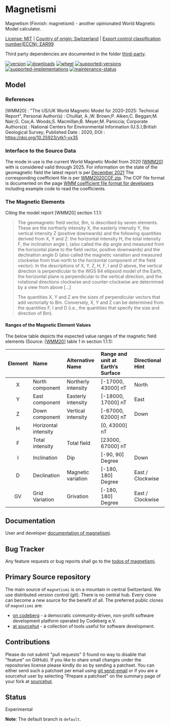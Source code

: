 # Magnetismi

Magnetism (Finnish: magnetismi) - another opinionated World Magnetic Model calculator.

[License: MIT](https://git.sr.ht/~sthagen/magnetismi/tree/default/item/LICENSE) | 
[Country of origin: Switzerland](https://git.sr.ht/~sthagen/magnetismi/tree/default/item/COUNTRY-OF-ORIGIN) | 
[Export control classification number(ECCN): EAR99](https://git.sr.ht/~sthagen/magnetismi/tree/default/item/EXPORT-CONTROL-CLASSIFICATION-NUMBER)

Third party dependencies are documented in the folder [third-party](docs/third-party/README.md).

[![version](https://img.shields.io/pypi/v/magnetismi.svg?style=flat)](https://pypi.python.org/pypi/magnetismi/)
[![downloads](https://static.pepy.tech/badge/magnetismi/month)](https://pepy.tech/project/magnetismi)
[![wheel](https://img.shields.io/pypi/wheel/magnetismi.svg?style=flat)](https://pypi.python.org/pypi/magnetismi/)
[![supported-versions](https://img.shields.io/pypi/pyversions/magnetismi.svg?style=flat)](https://pypi.python.org/pypi/magnetismi/)
[![supported-implementations](https://img.shields.io/pypi/implementation/magnetismi.svg?style=flat)](https://pypi.python.org/pypi/magnetismi/)
[![maintenance-status](https://img.shields.io/github/commit-activity/y/sthagen/magnetismi.svg?style=flat)](https://git.sr.ht/~sthagen/magnetismi/log)

## Model

### References 

\[WMM20]
:    "The US/UK World Magnetic Model for 2020-2025: Technical Report", Personal Author(s) : Chulliat, A.;W. Brown;P. Alken;C. Beggan;M. Nair;G. Cox;A. Woods;S. Macmillan;B. Meyer;M. Paniccia; 
Corporate Authors(s) : National Centers for Environmental Information (U.S.);British Geological Survey; Published Date : 2020, DOI : https://doi.org/10.25923/ytk1-yx35

### Interface to the Source Data

The mode in use is the current World Magnetic Model from 2020 \[[WMM20](https://www.ngdc.noaa.gov/geomag/WMM/data/WMM2020/WMM2020_Report.pdf)\] with is considered valid through 2025. 
For information on the state of the geomagnetic field the latest report is per [December 2021](https://www.ngdc.noaa.gov/geomag/WMM/data/WMMReports/WMM_Annual_Report_2021.pdf)
The corresponding coefficient file is per [WMM2020COF.zip](https://www.ngdc.noaa.gov/geomag/WMM/soft.shtml#).
The COF file format is documented on the page [WMM coefficient file format for developers](https://www.ngdc.noaa.gov/geomag/WMM/wmmformat.shtml) including example code to read the coefficients. 

### The Magnetic Elements

Citing the model report \[WMM20] section 1.1.1:
>The geomagnetic field vector, Bm, is described by seven elements. These are the northerly intensity X, the easterly intensity Y, the vertical intensity Z (positive downwards) and the following quantities derived from X, Y and Z: the horizontal intensity H, the total intensity F, the inclination angle I, (also called the dip angle and measured from the horizontal plane to the field vector, positive downwards) and the declination angle D (also called the magnetic variation and measured clockwise from true north to the horizontal component of the field vector). In the descriptions of X, Y, Z, H, F, I and D above, the vertical direction is perpendicular to the WGS 84 ellipsoid model of the Earth, the horizontal plane is perpendicular to the vertical direction, and the rotational directions clockwise and counter-clockwise are determined by a view from above \[...]
>
>The quantities X, Y and Z are the sizes of perpendicular vectors that add vectorially to Bm. Conversely, X, Y and Z can be determined from the quantities F, I and D (i.e., the quantities that specify the size and direction of Bm).

#### Ranges of the Magnetic Element Values

The below table depicts the expected value ranges of the magnetic field elements (Source: \[[WMM20](https://www.ngdc.noaa.gov/geomag/WMM/data/WMM2020/WMM2020_Report.pdf)\] table 1 in section 1.1.1):

| Element | Name                 | Alternative Name    | Range and unit at Earth’s Surface | Directional Hint |
|:-------:|:-------------------- |:------------------- |:--------------------------------- |:---------------- |
|    X    | North component      | Northerly intensity | \[-17000, 43000\] nT              | North            |
|    Y    | East component       | Easterly intensity  | \[-18000, 17000\] nT              | East             |
|    Z    | Down component       | Vertical intensity  | \[-67000, 62000\] nT              | Down             |
|    H    | Horizontal intensity |                     | \[0, 43000\] nT                   |                  |
|    F    | Total intensity      | Total field         | \[23000, 67000\] nT               |                  |
|    I    | Inclination          | Dip                 | \[-90, 90\] Degree                | Down             |
|    D    | Declination          | Magnetic variation  | \[-180, 180\] Degree              | East / Clockwise |
|    GV   | Grid Variation       | Grivation           | \[-180, 180\] Degree              | East / Clockwise |

## Documentation

User and developer [documentation of magnetismi](https://codes.dilettant.life/docs/magnetismi).

## Bug Tracker

Any feature requests or bug reports shall go to the [todos of magnetismi](https://todo.sr.ht/~sthagen/magnetismi).

## Primary Source repository

The main source of `magnetismi` is on a mountain in central Switzerland.
We use distributed version control (git).
There is no central hub.
Every clone can become a new source for the benefit of all.
The preferred public clones of `magnetismi` are:

* [on codeberg](https://codeberg.org/sthagen/magnetismi) - a democratic community-driven, non-profit software development platform operated by Codeberg e.V.
* [at sourcehut](https://git.sr.ht/~sthagen/magnetismi) - a collection of tools useful for software development.

## Contributions

Please do not submit "pull requests" (I found no way to disable that "feature" on GitHub).
If you like to share small changes under the repositories license please kindly do so by sending a patchset.
You can either send such a patchset per email using [git send-email](https://git-send-email.io) or 
if you are a sourcehut user by selecting "Prepare a patchset" on the summary page of your fork at [sourcehut](https://git.sr.ht/).

## Status

Experimental

**Note**: The default branch is `default`.
